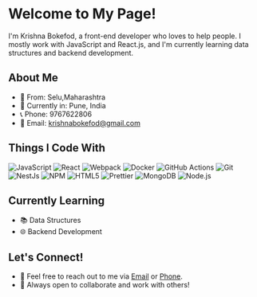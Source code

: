 # Welcome to My Page!

I'm Krishna Bokefod, a front-end developer who loves to help people. I mostly work with JavaScript and React.js, 
and I'm currently learning data structures and backend development.

## About Me
- 📍 From: Selu,Maharashtra
- 📍 Currently in: Pune, India
- 📞 Phone: 9767622806
- 📧 Email: krishnabokefod@gmail.com

## Things I Code With
![JavaScript](https://img.shields.io/badge/JavaScript-323330?style=for-the-badge&logo=javascript&logoColor=F7DF1E)
![React](https://img.shields.io/badge/React-20232A?style=for-the-badge&logo=react&logoColor=61DAFB)
![Webpack](https://img.shields.io/badge/Webpack-8DD6F9?style=for-the-badge&logo=webpack&logoColor=white)
![Docker](https://img.shields.io/badge/Docker-2496ED?style=for-the-badge&logo=docker&logoColor=white)
![GitHub Actions](https://img.shields.io/badge/GitHub_Actions-2088FF?style=for-the-badge&logo=github-actions&logoColor=white)
![Git](https://img.shields.io/badge/Git-F05032?style=for-the-badge&logo=git&logoColor=white)
![NestJs](https://img.shields.io/badge/NestJS-E0234E?style=for-the-badge&logo=nestjs&logoColor=white) 
![NPM](https://img.shields.io/badge/NPM-CB3837?style=for-the-badge&logo=npm&logoColor=white)
![HTML5](https://img.shields.io/badge/HTML5-E34F26?style=for-the-badge&logo=html5&logoColor=white) 
![Prettier](https://img.shields.io/badge/Prettier-F7B93E?style=for-the-badge&logo=prettier&logoColor=white)
![MongoDB](https://img.shields.io/badge/MongoDB-47A248?style=for-the-badge&logo=mongodb&logoColor=white)
![Node.js](https://img.shields.io/badge/Node.js-339933?style=for-the-badge&logo=nodedotjs&logoColor=white)

## Currently Learning
- 📚 Data Structures
- 🌐 Backend Development

## Let's Connect!
- 💬 Feel free to reach out to me via [Email](mailto:krishnabokefod@gmail.com) or [Phone](tel:+919767622806).
- 🤝 Always open to collaborate and work with others!
 
